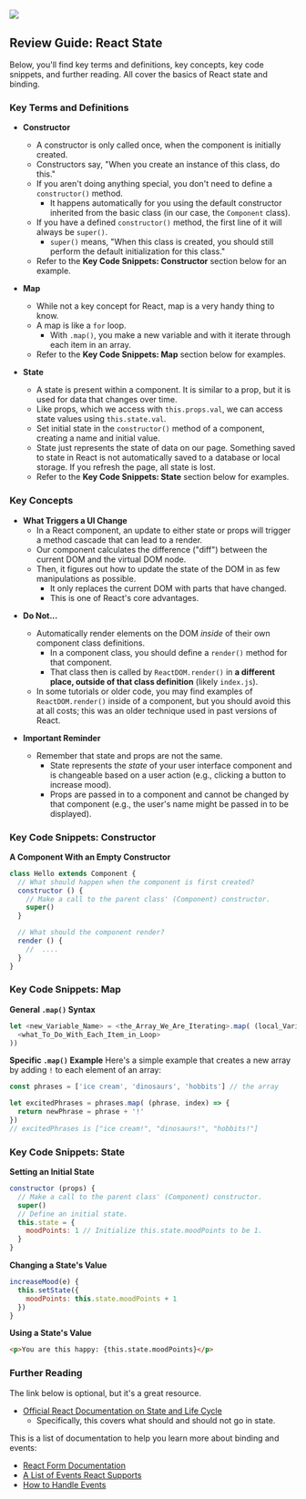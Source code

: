 # ![](https://ga-dash.s3.amazonaws.com/production/assets/logo-9f88ae6c9c3871690e33280fcf557f33.png)

## Review Guide: React State
Below, you'll find key terms and definitions, key concepts, key code snippets, and further reading. All cover the basics of React state and binding.

### Key Terms and Definitions

* **Constructor**
  * A constructor is only called once, when the component is initially created.
  * Constructors say, "When you create an instance of this class, do this."
  * If you aren't doing anything special, you don't need to define a `constructor()` method.
    * It happens automatically for you using the default constructor inherited from the basic class (in our case, the `Component` class).
  * If you have a defined `constructor()` method, the first line of it will always be `super()`.
    * `super()` means, "When this class is created, you should still perform the default initialization for this class."
  * Refer to the **Key Code Snippets: Constructor** section below for an example.

* **Map**
  - While not a key concept for React, map is a very handy thing to know.
  - A map is like a `for` loop.
    - With `.map()`, you make a new variable and with it iterate through each item in an array.
  - Refer to the **Key Code Snippets: Map** section below for examples.

* **State**
  * A state is present within a component. It is similar to a prop, but it is used for data that changes over time.
  * Like props, which we access with `this.props.val`, we can access state values using `this.state.val`.
  * Set initial state in the `constructor()` method of a component, creating a name and initial value.
  * State just represents the state of data on our page. Something saved to state in React is not automatically saved to a database or local storage. If you refresh the page, all state is lost.
  * Refer to the **Key Code Snippets: State** section below for examples.



### Key Concepts

* **What Triggers a UI Change**
  - In a React component, an update to either state or props will trigger a method cascade that can lead to a render.
  - Our component calculates the difference ("diff") between the current DOM and the virtual DOM node.
  - Then, it figures out how to update the state of the DOM in as few manipulations as possible.
    - It only replaces the current DOM with parts that have changed.
    - This is one of React's core advantages.

- **Do Not...**
  - Automatically render elements on the DOM *inside* of their own component class definitions.
    - In a component class, you should define a `render()` method for that component.
    - That class then is called by `ReactDOM.render()` in **a different place, outside of that class definition** (likely `index.js`).
  - In some tutorials or older code, you may find examples of `ReactDOM.render()` inside of a component, but you should avoid this at all costs; this was an older technique used in past versions of React.

- **Important Reminder**
  - Remember that state and props are not the same.
    - State represents the _state_ of your user interface component and is changeable based on a user action (e.g., clicking a button to increase mood).
    - Props are passed in to a component and cannot be changed by that component (e.g., the user's name might be passed in to be displayed).


### Key Code Snippets: Constructor

**A Component With an Empty Constructor**

```js
class Hello extends Component {
  // What should happen when the component is first created?
  constructor () {
    // Make a call to the parent class' (Component) constructor.
    super()
  }

  // What should the component render?
  render () {
    //  ....
  }
}
```


### Key Code Snippets: Map

**General `.map()` Syntax**

```js
let <new_Variable_Name> = <the_Array_We_Are_Iterating>.map( (local_Variable_Name_to_Loop, index) => (
  <what_To_Do_With_Each_Item_in_Loop>
))
```

**Specific `.map()` Example**
Here's a simple example that creates a new array by adding `!` to each element of an array:

```js
const phrases = ['ice cream', 'dinosaurs', 'hobbits'] // the array

let excitedPhrases = phrases.map( (phrase, index) => {
  return newPhrase = phrase + '!'
})
// excitedPhrases is ["ice cream!", "dinosaurs!", "hobbits!"]
```


### Key Code Snippets: State

**Setting an Initial State**
```js
constructor (props) {
  // Make a call to the parent class' (Component) constructor.
  super()
  // Define an initial state.
  this.state = {
    moodPoints: 1 // Initialize this.state.moodPoints to be 1.
  }
}
```

**Changing a State's Value**

```js
increaseMood(e) {
  this.setState({
    moodPoints: this.state.moodPoints + 1
  })
}
```

**Using a State's Value**
```html
<p>You are this happy: {this.state.moodPoints}</p>
```



### Further Reading

The link below is optional, but it's a great resource.

- [Official React Documentation on State and Life Cycle](https://facebook.github.io/react/docs/state-and-lifecycle.html)
  - Specifically, this covers what should and should not go in state.

This is a list of documentation to help you learn more about binding and events:

- [React Form Documentation](https://facebook.github.io/react/docs/forms.html)
- [A List of Events React Supports](https://facebook.github.io/react/docs/events.html#supported-events)
- [How to Handle Events](https://facebook.github.io/react/docs/handling-events.html)
